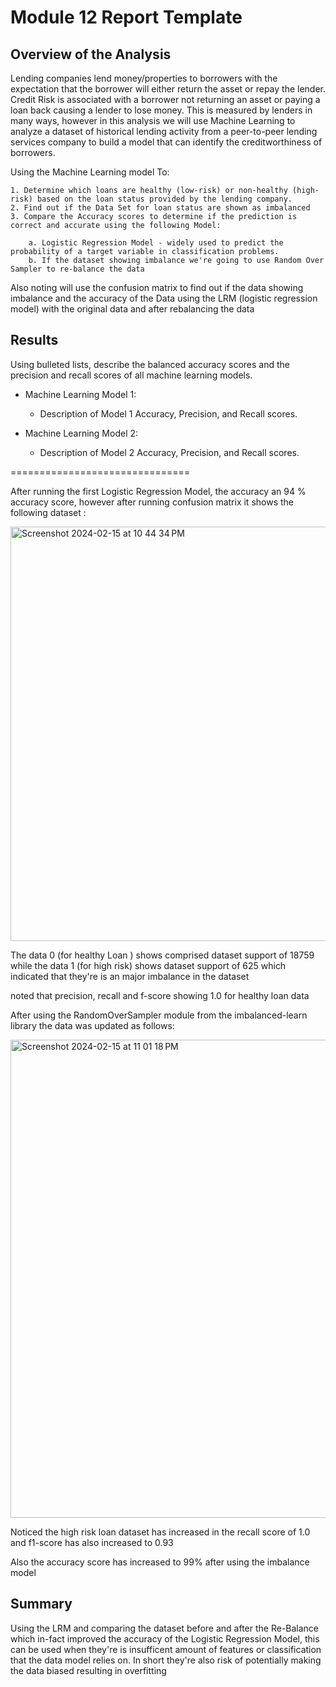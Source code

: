 # Module 12 Report Template

## Overview of the Analysis


Lending companies lend money/properties to borrowers with the expectation that the borrower will either return the asset or repay the lender. Credit Risk is associated with a borrower not returning an asset or paying a loan back causing a lender to lose money. This is measured by lenders in many ways, however in this analysis we will use Machine Learning to analyze a dataset of historical lending activity from a peer-to-peer lending services company to build a model that can identify the creditworthiness of borrowers.

Using the Machine Learning model To: 

    1. Determine which loans are healthy (low-risk) or non-healthy (high-risk) based on the loan status provided by the lending company.
    2. Find out if the Data Set for loan status are shown as imbalanced 
    3. Compare the Accuracy scores to determine if the prediction is correct and accurate using the following Model: 

        a. Logistic Regression Model - widely used to predict the probability of a target variable in classification problems.
        b. If the dataset showing imbalance we're going to use Random Over Sampler to re-balance the data 


Also noting will use the confusion matrix to find out if the data showing imbalance and the accuracy of the Data using the LRM (logistic regression model) with the original data and after rebalancing the data 



## Results 

Using bulleted lists, describe the balanced accuracy scores and the precision and recall scores of all machine learning models.

* Machine Learning Model 1:
  * Description of Model 1 Accuracy, Precision, and Recall scores.



* Machine Learning Model 2:
  * Description of Model 2 Accuracy, Precision, and Recall scores.

===============================

After running the first Logistic Regression Model, the accuracy an 94 % accuracy score, however after running confusion matrix it shows the following dataset : 



<img width="663" alt="Screenshot 2024-02-15 at 10 44 34 PM" src="https://github.com/davisdw/Credit_Risk_Classification/assets/104311388/66c357e2-faf8-40cb-927e-857a8487def0">


The data 0 (for healthy Loan ) shows comprised dataset support of 18759 while the data 1 (for high risk) shows dataset support of 625 which indicated that they're is an major imbalance in the dataset 

noted that precision, recall and f-score showing 1.0 for healthy loan data

After using the RandomOverSampler module from the imbalanced-learn library the data was updated as follows: 


<img width="765" alt="Screenshot 2024-02-15 at 11 01 18 PM" src="https://github.com/davisdw/Credit_Risk_Classification/assets/104311388/4aa8f07a-8c75-4891-ba15-fd8376396e8b">


Noticed the high risk loan dataset has increased in the recall score of 1.0 and f1-score has also increased to 0.93 

Also the accuracy score has increased to 99% after using the imbalance model 


## Summary

Using the LRM and comparing the dataset before and after the Re-Balance which in-fact improved the accuracy of the Logistic Regression Model, this can be used when they're is insufficent amount of features or classification that the data model relies on. In short they're also risk of potentially making the data biased resulting in overfitting 
